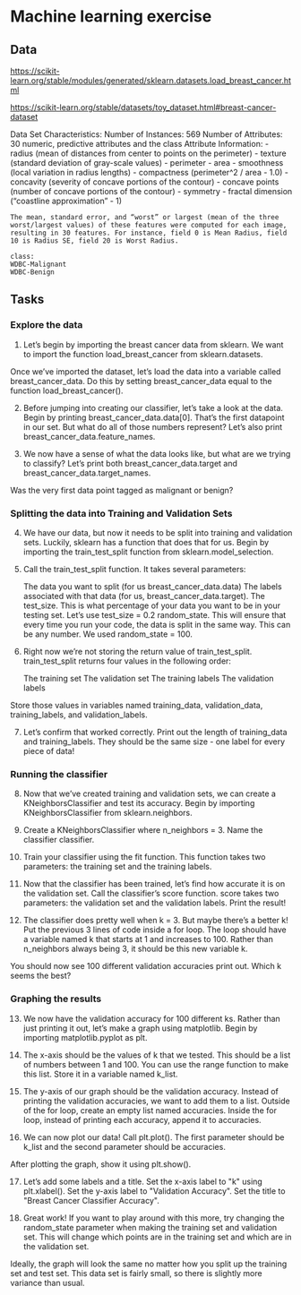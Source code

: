 # Machine learning exercise

## Data
https://scikit-learn.org/stable/modules/generated/sklearn.datasets.load_breast_cancer.html

https://scikit-learn.org/stable/datasets/toy_dataset.html#breast-cancer-dataset

Data Set Characteristics:
    Number of Instances:
        569
    Number of Attributes:
        30 numeric, predictive attributes and the class
    Attribute Information:
    - radius (mean of distances from center to points on the perimeter)
    - texture (standard deviation of gray-scale values)
    - perimeter
    - area
    - smoothness (local variation in radius lengths)
    - compactness (perimeter^2 / area - 1.0)
    - concavity (severity of concave portions of the contour)
    - concave points (number of concave portions of the contour)
    - symmetry
    - fractal dimension (“coastline approximation” - 1)

    The mean, standard error, and “worst” or largest (mean of the three worst/largest values) of these features were computed for each image, resulting in 30 features. For instance, field 0 is Mean Radius, field 10 is Radius SE, field 20 is Worst Radius.

    class:
    WDBC-Malignant
    WDBC-Benign


## Tasks
### Explore the data

1. Let’s begin by importing the breast cancer data from sklearn. We want to import the function load_breast_cancer from sklearn.datasets.

Once we’ve imported the dataset, let’s load the data into a variable called breast_cancer_data. Do this by setting breast_cancer_data equal to the function load_breast_cancer().

2. Before jumping into creating our classifier, let’s take a look at the data. Begin by printing breast_cancer_data.data[0]. That’s the first datapoint in our set. But what do all of those numbers represent? Let’s also print breast_cancer_data.feature_names.

3. We now have a sense of what the data looks like, but what are we trying to classify? Let’s print both breast_cancer_data.target and breast_cancer_data.target_names.

Was the very first data point tagged as malignant or benign?

### Splitting the data into Training and Validation Sets

4. We have our data, but now it needs to be split into training and validation sets. Luckily, sklearn has a function that does that for us. Begin by importing the train_test_split function from sklearn.model_selection.

5. Call the train_test_split function. It takes several parameters:

    The data you want to split (for us breast_cancer_data.data)
    The labels associated with that data (for us, breast_cancer_data.target).
    The test_size. This is what percentage of your data you want to be in your testing set. Let’s use test_size = 0.2
    random_state. This will ensure that every time you run your code, the data is split in the same way. This can be any number. We used random_state = 100.

6. Right now we’re not storing the return value of train_test_split. train_test_split returns four values in the following order:

    The training set
    The validation set
    The training labels
    The validation labels

Store those values in variables named training_data, validation_data, training_labels, and validation_labels.

7. Let’s confirm that worked correctly. Print out the length of training_data and training_labels. They should be the same size - one label for every piece of data!

### Running the classifier

8. Now that we’ve created training and validation sets, we can create a KNeighborsClassifier and test its accuracy. Begin by importing KNeighborsClassifier from sklearn.neighbors.

9. Create a KNeighborsClassifier where n_neighbors = 3. Name the classifier classifier.

10. Train your classifier using the fit function. This function takes two parameters: the training set and the training labels.

11. Now that the classifier has been trained, let’s find how accurate it is on the validation set. Call the classifier’s score function. score takes two parameters: the validation set and the validation labels. Print the result!

12. The classifier does pretty well when k = 3. But maybe there’s a better k! Put the previous 3 lines of code inside a for loop. The loop should have a variable named k that starts at 1 and increases to 100. Rather than n_neighbors always being 3, it should be this new variable k.

You should now see 100 different validation accuracies print out. Which k seems the best?

### Graphing the results
13. We now have the validation accuracy for 100 different ks. Rather than just printing it out, let’s make a graph using matplotlib. Begin by importing matplotlib.pyplot as plt.

14. The x-axis should be the values of k that we tested. This should be a list of numbers between 1 and 100. You can use the range function to make this list. Store it in a variable named k_list.

15. The y-axis of our graph should be the validation accuracy. Instead of printing the validation accuracies, we want to add them to a list. Outside of the for loop, create an empty list named accuracies. Inside the for loop, instead of printing each accuracy, append it to accuracies.

16. We can now plot our data! Call plt.plot(). The first parameter should be k_list and the second parameter should be accuracies.

After plotting the graph, show it using plt.show().

17. Let’s add some labels and a title. Set the x-axis label to "k" using plt.xlabel(). Set the y-axis label to "Validation Accuracy". Set the title to "Breast Cancer Classifier Accuracy".

18. Great work! If you want to play around with this more, try changing the random_state parameter when making the training set and validation set. This will change which points are in the training set and which are in the validation set.

Ideally, the graph will look the same no matter how you split up the training set and test set. This data set is fairly small, so there is slightly more variance than usual.
